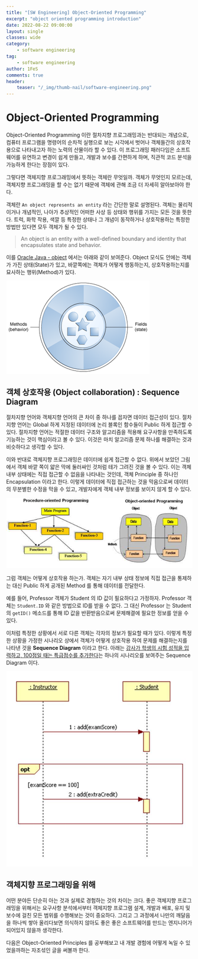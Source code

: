 ```yaml
---
title: "[SW Engineering] Object-Oriented Programming"
excerpt: "object oriented programming introduction"
date: 2022-08-22 09:00:00
layout: single
classes: wide
category:
    - software engineering
tag:
    - software engineering
author: 1FeS
comments: true
header:
    teaser: "/_img/thumb-nail/software-engineering.png"
---
```


# Object-Oriented Programming

Object-Oriented Programming 이란 절차지향 프로그래밍과는 반대되는 개념으로, 컴퓨터 프로그램을 명령어의 순차적 실행으로 보는 시각에서 벗어나 객체들간의 상호작용으로 나타내고자 하는 노력의 산물이라 할 수 있다. 이 프로그래밍 패러다임은 소프트웨어를 유연하고 변경이 쉽게 만들고, 개발과 보수를 간편하게 하며, 직관적 코드 분석을 가능하게 한다는 장점이 있다. 

그렇다면 객체지향 프로그래밍에서 뜻하는 객체란 무엇일까. 객체가 무엇인지 모르는데, 객체지향 프로그래밍을 할 수는 없기 때문에 객체에 관해 조금 더 자세히 알아보아야 한다. 

객체란 `An object represents an entity` 라는 간단한 말로 설명된다. 객체는 물리적이거나 개념적인, 나아가 추상적인 어떠한 사상 등 상태와 행위를 가지는 모든 것을 뜻한다. 트럭, 화학 작용, 색깔 등 특정한 상태나 그 개념이 동작하거나 상호작용하는 특정한 방법만 있다면 모두 객체가 될 수 있다.

> An object is an entity with a well-defined boundary and identity that encapsulates state and behavior.

이를 [Oracle Java - object](https://docs.oracle.com/javase/tutorial/java/concepts/object.html) 에서는 아래와 같이 보여준다. Object 모식도 안에는 객체가 가진 상태(State)가 있고, 바깥쪽에는 객체가 어떻게 행동하는지, 상호작용하는지를 묘사하는 행위(Method)가 있다. 

<img src="/_img/2022-08-22/concepts-object.png">

## 객체 상호작용 (Object collaboration) : Sequence Diagram

절차지향 언어와 객체지향 언어의 큰 차이 중 하나를 꼽자면 데이터 접근성이 있다. 절차지향 언어는 Global 하게 지정된 데이터에 논리 블록인 함수들이 Public 하게 접근할 수 있다. 절차지향 언어는 적절한 데이터 구조와 알고리즘을 적용해 요구사항을 만족하도록 기능하는 것이 핵심이라고 볼 수 있다. 이것은 마치 알고리즘 문제 하나를 해결하는 것과 비슷하다고 생각할 수 있다.

이와 반대로 객체지향 프로그래밍은 데이터에 쉽게 접근할 수 없다. 위에서 보았던 그림에서 객체 바깥 쪽이 얇은 막에 둘러싸인 것처럼 테가 그려진 것을 볼 수 있다. 이는 객체 내부 상태에는 직접 접근할 수 없음을 나타내는 것인데, 객체 Principle 중 하나인 Encapsulation 이라고 한다. 이렇게 데이터에 직접 접근하는 것을 막음으로써 데이터의 무분별한 수정을 막을 수 있고, 개발자에게 객체 내부 정보를 보이지 않게 할 수 있다.

<img src="/_img/2022-08-22/OOP vs Procedural Programming.png">

그럼 객체는 어떻게 상호작용 하는가. 객체는 자기 내부 상태 정보에 직접 접근을 통제하는 대신 Public 하게 공개된 Method 를 통해 데이터를 전달한다. 

예를 들어, Professor 객체가 Student 의 ID 값이 필요하다고 가정하자. Professor 객체는 `Student.ID` 와 같은 방법으로 ID를 받을 수 없다. 그 대신 Professor 는 Student 의 `getID()` 메소드를 통해 ID 값을 반환받음으로써 문제해결에 필요한 정보를 얻을 수 있다.

이처럼 특정한 상황에서 서로 다른 객체는 각자의 정보가 필요할 때가 있다. 이렇게 특정한 상황을 가정한 시나리오 상에서 객체가 어떻게 상호작용 하여 문제를 해결하는지를 나타낸 것을 **Sequence Diagram** 이라고 한다. 아래는 <u>강사가 학생의 시험 성적을 입력하고, 100점일 때는 특급점수를 추가한다</u>는 하나의 시나리오를 보여주는 Sequence Diagram 이다.

<img src="/_img/2022-08-22/exam-sequence-diagram.png">

## 객체지향 프로그래밍을 위해

어떤 분야든 단순히 아는 것과 실제로 경험하는 것의 차이는 크다. 좋은 객체지향 프로그래밍을 위해서는 요구사항 분석에서부터 객체지향 프로그램 설계, 개발과 배포, 유지 및 보수에 걸친 모든 범위를 수행해보는 것이 중요하다. 그리고 그 과정에서 나만의 깨달음을 하나씩 쌓아 올리다보면 의식하지 않아도 좋은 좋은 소프트웨어를 만드는 엔지니어가 되어있지 않을까 생각한다. 

다음은 Object-Oriented Principles 를 공부해보고 내 개발 경험에 어떻게 녹일 수 있었을까하는 자조섞인 글을 써볼까 한다.